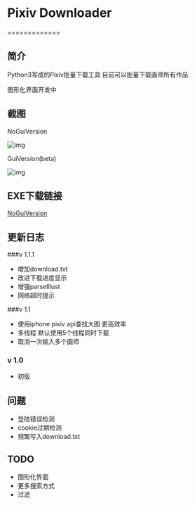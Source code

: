 # Pixiv Downloader
=============

## 简介

Python3写成的Pixiv批量下载工具 目前可以批量下载画师所有作品

图形化界面开发中


## 截图

NoGuiVersion

![img](https://raw.github.com/bebound/Pixiv/master/ScreenShot/1.png)

GuiVersion(beta)

![img](https://raw.github.com/bebound/Pixiv/master/ScreenShot/GUI1.png)

## EXE下载链接

[NoGuiVersion](https://mega.co.nz/#!yQlX2KID!YLGnOwLTg-Qm1JaGFrvkzSEdBddwHnVdB480E2_5obc
)



## 更新日志

###v 1.1.1

- 增加download.txt
- 改进下载进度显示
- 增强parseIllust
- 网络超时提示

###v 1.1

- 使用iphone pixiv api查找大图 更高效率
- 多线程 默认使用5个线程同时下载
- 取消一次输入多个画师

### v 1.0

- 初版

## 问题

- 登陆错误检测
- cookie过期检测
- 频繁写入download.txt

## TODO

- 图形化界面
- 更多搜索方式
- 过滤
